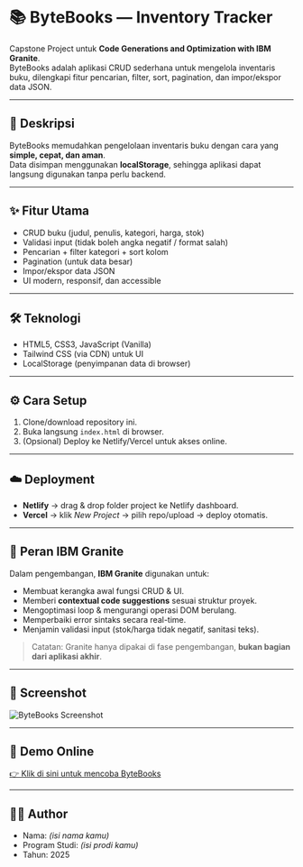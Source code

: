# 📚 ByteBooks — Inventory Tracker

Capstone Project untuk **Code Generations and Optimization with IBM Granite**.  
ByteBooks adalah aplikasi CRUD sederhana untuk mengelola inventaris buku, dilengkapi fitur pencarian, filter, sort, pagination, dan impor/ekspor data JSON.  

---

## 🚀 Deskripsi

ByteBooks memudahkan pengelolaan inventaris buku dengan cara yang **simple, cepat, dan aman**.  
Data disimpan menggunakan **localStorage**, sehingga aplikasi dapat langsung digunakan tanpa perlu backend.  

---

## ✨ Fitur Utama

- CRUD buku (judul, penulis, kategori, harga, stok)  
- Validasi input (tidak boleh angka negatif / format salah)  
- Pencarian + filter kategori + sort kolom  
- Pagination (untuk data besar)  
- Impor/ekspor data JSON  
- UI modern, responsif, dan accessible  

---

## 🛠️ Teknologi

- HTML5, CSS3, JavaScript (Vanilla)  
- Tailwind CSS (via CDN) untuk UI  
- LocalStorage (penyimpanan data di browser)  

---

## ⚙️ Cara Setup

1. Clone/download repository ini.  
2. Buka langsung `index.html` di browser.  
3. (Opsional) Deploy ke Netlify/Vercel untuk akses online.  

---

## ☁️ Deployment

- **Netlify** → drag & drop folder project ke Netlify dashboard.  
- **Vercel** → klik *New Project* → pilih repo/upload → deploy otomatis.  

---

## 🤖 Peran IBM Granite

Dalam pengembangan, **IBM Granite** digunakan untuk:  
- Membuat kerangka awal fungsi CRUD & UI.  
- Memberi **contextual code suggestions** sesuai struktur proyek.  
- Mengoptimasi loop & mengurangi operasi DOM berulang.  
- Memperbaiki error sintaks secara real-time.  
- Menjamin validasi input (stok/harga tidak negatif, sanitasi teks).  

> Catatan: Granite hanya dipakai di fase pengembangan, **bukan bagian dari aplikasi akhir**.  

---

## 📸 Screenshot

![ByteBooks Screenshot](./screenshot.png)  

---

## 🔗 Demo Online

[👉 Klik di sini untuk mencoba ByteBooks](/Applications/XAMPP/xamppfiles/htdocs/bytebooks/index.html)  

---

## 👨‍💻 Author

- Nama: *(isi nama kamu)*  
- Program Studi: *(isi prodi kamu)*  
- Tahun: 2025  
